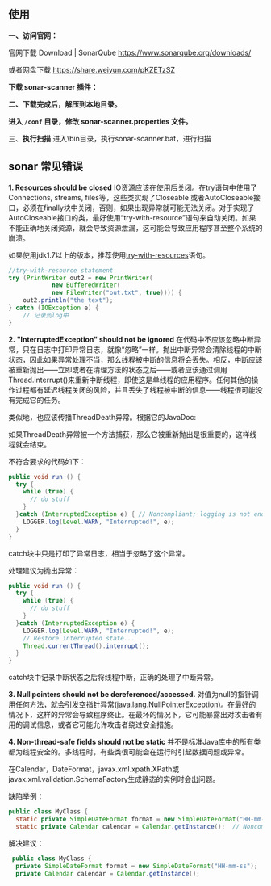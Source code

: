 ## 使用

**一、访问官网：**

官网下载
Download | SonarQube https://www.sonarqube.org/downloads/

或者网盘下载
https://share.weiyun.com/pKZETzSZ

**下载 sonar-scanner 插件：**

**二、下载完成后，解压到本地目录。**

**进入 `/conf` 目录，修改 sonar-scanner.properties 文件。**


三、**执行扫描**
进入\bin目录，执行sonar-scanner.bat，进行扫描

## sonar 常见错误
**1. Resources should be closed**
IO资源应该在使用后关闭。在try语句中使用了Connections, streams, files等，这些类实现了Closeable 或者AutoCloseable接口，必须在finally块中关闭，否则，如果出现异常就可能无法关闭。对于实现了AutoCloseable接口的类，最好使用“try-with-resource”语句来自动关闭。如果不能正确地关闭资源，就会导致资源泄漏，这可能会导致应用程序甚至整个系统的崩溃。

如果使用jdk1.7以上的版本，推荐使用[try-with-resources](https://link.jianshu.com/?t=http://docs.oracle.com/javase/tutorial/essential/exceptions/tryResourceClose.html)语句。
```java
//try-with-resource statement
try (PrintWriter out2 = new PrintWriter(
            new BufferedWriter(
            new FileWriter("out.txt", true)))) {
    out2.println("the text");
} catch (IOException e) {
    // 记录到log中
}
```

**2. "InterruptedException" should not be ignored**
在代码中不应该忽略中断异常，只在日志中打印异常日志，就像“忽略”一样。抛出中断异常会清除线程的中断状态，因此如果异常处理不当，那么线程被中断的信息将会丢失。相反，中断应该被重新抛出——立即或者在清理方法的状态之后——或者应该通过调用Thread.interrupt()来重新中断线程，即使这是单线程的应用程序。任何其他的操作过程都有延迟线程关闭的风险，并且丢失了线程被中断的信息——线程很可能没有完成它的任务。

类似地，也应该传播ThreadDeath异常。根据它的JavaDoc:

如果ThreadDeath异常被一个方法捕获，那么它被重新抛出是很重要的，这样线程就会结束。

不符合要求的代码如下：

```java
public void run () {
  try {
    while (true) {
      // do stuff
    }
  }catch (InterruptedException e) { // Noncompliant; logging is not enough
    LOGGER.log(Level.WARN, "Interrupted!", e);
  }
}
```
 catch块中只是打印了异常日志，相当于忽略了这个异常。

处理建议为抛出异常：

```java
public void run () {
  try {
    while (true) {
      // do stuff
    }
  }catch (InterruptedException e) {
    LOGGER.log(Level.WARN, "Interrupted!", e);
    // Restore interrupted state...
    Thread.currentThread().interrupt();
  }
}
```
catch块中记录中断状态之后将线程中断，正确的处理了中断异常。


**3. Null pointers should not be dereferenced/accessed.**
对值为null的指针调用任何方法，就会引发空指针异常(java.lang.NullPointerException)。在最好的情况下，这样的异常会导致程序终止。在最坏的情况下，它可能暴露出对攻击者有用的调试信息，或者它可能允许攻击者绕过安全措施。

**4. Non-thread-safe fields should not be static**
并不是标准Java库中的所有类都为线程安全的。多线程时，有些类很可能会在运行时引起数据问题或异常。

在Calendar，DateFormat，javax.xml.xpath.XPath或 javax.xml.validation.SchemaFactory生成静态的实例时会出问题。

缺陷举例：
```java
public class MyClass {
  static private SimpleDateFormat format = new SimpleDateFormat("HH-mm-ss");  // Noncompliant
  static private Calendar calendar = Calendar.getInstance();  // Noncompliant
```

解决建议：
```java
 public class MyClass {
  private SimpleDateFormat format = new SimpleDateFormat("HH-mm-ss");
  private Calendar calendar = Calendar.getInstance();
```
